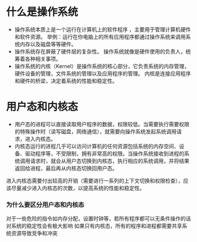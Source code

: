 # 什么是操作系统
-   操作系统本质上是一个运行在计算机上的软件程序 ，主要用于管理计算机硬件和软件资源。 举例：运行在你电脑上的所有应用程序都通过操作系统来调用系统内存以及磁盘等等硬件。
-   操作系统存在屏蔽了硬件层的复杂性。 操作系统就像是硬件使用的负责人，统筹着各种相关事项。
-   操作系统的内核（Kernel）是操作系统的核心部分，它负责系统的内存管理，硬件设备的管理，文件系统的管理以及应用程序的管理。 内核是连接应用程序和硬件的桥梁，决定着系统的性能和稳定性。

# 用户态和内核态
- 用户态的进程可以直接读取用户程序的数据，权限较低。当需要执行需要权限的特殊操作时（读写磁盘，网络通信），就需要向操作系统发起系统调用请求，进入内核态。
- 内核态运行的进程几乎可以访问计算机的任何资源包括系统的内存空间、设备、驱动程序等，不受限制，拥有非常高的权限。当操作系统接收到进程的系统调用请求时，就会从用户态切换到内核态，执行相应的系统调用，并将结果返回给进程，最后再从内核态切换回用户态。

进入内核态需要付出较高的开销（需要进行一系列的上下文切换和权限检查），应该尽量减少进入内核态的次数，以提高系统的性能和稳定性。

### 为什么要区分用户态和内核态
对于一些危险的指令如内存分配，设置时钟等，若所有程序都可以无条件操作的话对系统的稳定性会有极大影响
如果只有内核态，所有的程序和进程都需要共享系统资源导致竞争和冲突


<!--stackedit_data:
eyJoaXN0b3J5IjpbLTc5NDgyMzg5NCwtMTUwMTA2NTAzOSwtMj
A4ODc0NjYxMl19
-->